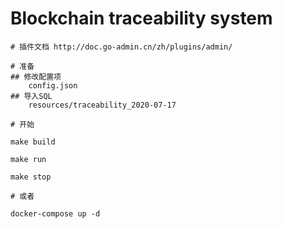 # Blockchain traceability system

```cassandraql
# 插件文档 http://doc.go-admin.cn/zh/plugins/admin/

# 准备 
## 修改配置项
    config.json
## 导入SQL
    resources/traceability_2020-07-17

# 开始

make build

make run 

make stop

# 或者 

docker-compose up -d

```